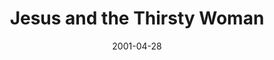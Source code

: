 ---
layout: message
category: message
series: "Close Encounters"
title: "Jesus and the Thirsty Woman"
date: 2001-04-28
message_id: 334
---